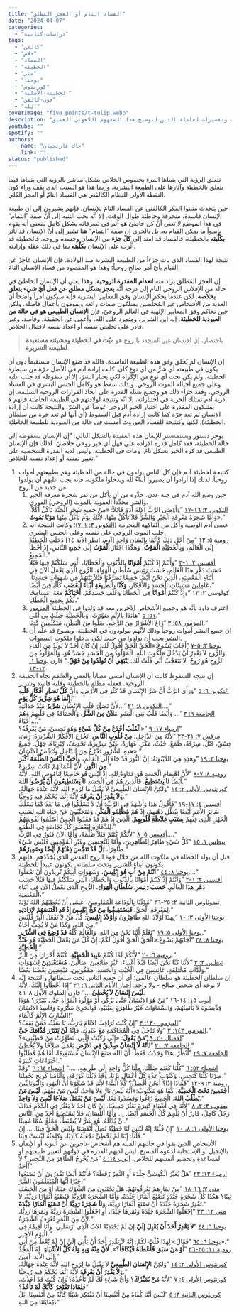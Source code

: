 ```yaml
---
title: "الفساد التام أو العجز المطلق"
date: "2024-04-07"
categories:
  - "دراسات-كتابية"
tags:
  - "كالفن"
  - "خلاص"
  - "الفساد"
  - "الخطيئة"
  - "متى"
  - "يوحنا"
  - "كورنثوس"
  - "الخطيئة-الأصلية"
  - "جون-كالفن"
  - "الله"
coverImage: "five_points/t-tulip.webp"
description: "تعمق في قلب العقيدة الكالفينية، هذه المقالة تحلل مفهوم الفساد التام للإنسان. ستستكشف كيف أن الخطيئة الأصلية قد أفسدت الطبيعة البشرية تمامًا، مما جعل الإنسان عاجزًا عن تحقيق الخلاص بمجهوده الخاص. المقالة تستشهد بآيات كتابية وتفسيرات لعلماء الدين لتوضيح هذا المفهوم اللاهوتي العميق."
youtube: ""
spotify: ""
authors:
  - name: "جاك قازنجيان"
    link: ""
status: "published"
---
```


تتعلق الرؤية التي يتبناها المرء بخصوص الخلاص بشكل مباشر بالرؤية التي يتبناها فيما يتعلق بالخطيئة وآثارها على الطبيعة البشرية. وربما هذا هو السبب الذي يقف وراء كون النقطة الأولى للنظام الكالڤني هي الفساد التامّ أو العجز الكلي.

حين يتحدث متبنوا الفكر الكالڤني عن الفساد التامّ للإنسان، فإنهم يشيرون إلى أن طبيعة الإنسان فاسدة، منحرفة وخاطئة طوال الوقت. إلا أنَّه يجب التنبه إلى أنَّ صفة ”التمام“ في هذا الموضع لا تعني أنَّ كل خاطئ هو آثم في تصرفاته بشكل كامل بمعنى أنه يقوم بأسوأ ما يمكن القيام به. بل بالحري إن صفة ”التمام“ هنا تشير إلى أنَّ الإنسان قد تأثر **بكُلّيته** بالخطيئة، فالفساد قد امتد إلى **كلّ جزء** من الإنسان وجسده وروحه. فالخطيئة قد أثَّرت على الإنسان **بكلّيته** بما في ذلك عقله وإرادته.

نتيجة لهذا الفساد الذي بات جزءاً من الطبيعة البشرية منذ الولادة، فإن الإنسان عاجزٌ عن القيام بأيّ أمر صالحٍ روحياً؛ وهذا هو المقصود من فساد الإنسان التامّ.

إن العجز المُطلق يراد منه ا**نعدام المقدرة الروحية**. وهذا يعني أن الإنسان الخاطئ في حالة من الإفلاس الروحي التام إلى درجة أنَّه **يعجز بشكل مطلق عن فعل أيّ شيء يتعلق بخلاصه**. لكن عندما يحكم الإنسان وفق المعايير البشرية فإنه سيكون أمراً واضحاً أن العديد من الأشخاص غير المُخلَّصين يمتلكون صفات رائعة ويقومون بأعمال فاضلة. ولكن حين نحاكم وفق المعايير الإلهية في العالم الروحيّ، فإن ا**لإنسان الطبيعي هو في حالة من العبودية للخطيئة**. إنه ابن الشرير، ومتمرد على الله، وأعمى عن الحقيقة، وفاسد، وغير قادر على تخليص نفسه أو اعداد نفسه لاقتبال الخلاص.

> باختصار، إن الإنسان غير المتجدد بالروح هو م**يّت في الخطيئة ومشيئته مستعبدة لطبيعته الشريرة**.

إن الإنسان لم يُخلق وفق هذه الطبيعة الفاسدة. فالله قد صنع الإنسان مستقيماً دون أن يكون في طبيعته أي شرٍّ من أي نوعٍ كان. كانت إرادة آدم في الأصل حرّة من سيطرة الخطيئة، ولم يكن تحت أي نوعٍ من الإكراه لكي يختار الشرّ، إلا أن سقوطه قد جلب عليه وعلى جميع أجياله الموت الروحي. وبذلك سقط هو وكامل الجنس البشري في الفساد الروحي، وفقد جرّاء ذلك هو وجميع نسله القدرة على اتخاذ القرارات الروحية السليمة. إن ذرية آدم تمتلك الحرية في اختياراته، إلا أنَّه ونتيجة لولادتهم في الطبيعة الخاطئة فإنهم لا يمتلكون المقدرة على اختيار الخير الروحي عوضاً عن الشرّ. والنتيجة كانت أن إرادة الإنسان لم تعد حرّة كما كانت إرادة آدم قبل السقوط (أي أنها لم تعد حرة من سلطان الخطيئة). لكنها وكنتيجة للفساد الموروث أمست في حالة من العبودية للطبيعة الخاطئة.

يوجز دستور ويستمنستر للإيمان هذه العقيدة بالشكل التالي: ”إن الإنسان بسقوطه إلى حالة الخطيئة، فقد كامل قدرة الإرادة على فهل أي خير روحي خلاصيّ؛ لذلك فإن الإنسان الطبيعي قد كره الخير بشكل تامّ، ومات في الخطيئة، وليس لديه القدرة الشخصية على تغيير نفسه أو إعداد نفسه للخلاص.“

1. كنتيجة لخطيئة آدم فإن كل الناس يولدون في حالة من الخطيئة وهم بطبيعتهم أموات روحياً. لذلك إذا أرادوا أن يصيروا أبناءً لله ويدخلوا ملكوته، فإنه يجب عليهم أن يولدوا من جديد من الروح.  
    1. حين وضع الله آدم في جنة عدن، حذَّره من أن يأكل من ثمر شجرة معرفة الخير والشر محدِّداً العقوبة بالموت (الروحي) الفوري.  
    [التكوين ٢: ١٦-١٧](https://www.bible.com/bible/101/GEN.2.16-17) ”وَأَوْصَى الرَّبُّ الإِلهُ آدَمَ قَائِلاً: «مِنْ جَمِيعِ شَجَرِ الْجَنَّةِ تَأْكُلُ أَكْلاً، وَأَمَّا شَجَرَةُ مَعْرِفَةِ الْخَيْرِ وَالشَّرِّ فَلاَ تَأْكُلْ مِنْهَا، لأَنَّكَ يَوْمَ تَأْكُلُ مِنْهَا **مَوْتًا تَمُوتُ**».“  
    2. عصى آدم الوصية وأكل من الفاكهة المحرمة ([التكوين ٣: ١-٧](https://www.bible.com/bible/101/GEN.3.1-7))؛ وكانت النتيجة أنه جلب الموت الروحي على نفسه وعلى الجنس البشري.  
    [رومية ٥: ١٢](https://www.bible.com/bible/101/ROM.5.12) ”مِنْ أَجْلِ ذلِكَ كَأَنَّمَا بِإِنْسَانٍ وَاحِدٍ [آدم، انظر [الآية ١٤](https://www.bible.com/bible/101/ROM.5.14)] دَخَلَتِ الْخَطِيَّةُ إِلَى الْعَالَمِ، وَبِالْخَطِيَّةِ **الْمَوْتُ**، وَهكَذَا اجْتَازَ **الْمَوْتُ** إِلَى جَمِيعِ النَّاسِ، إِذْ أَخْطَأَ الْجَمِيعُ.“  
    [أفسس ٢: ١-٣](https://www.bible.com/bible/101/EPH.2.1-3) ”وَأَنْتُمْ إِذْ كُنْتُمْ **أَمْوَاتًا** بِالذُّنُوبِ وَالْخَطَايَا، الَّتِي سَلَكْتُمْ فِيهَا قَبْلاً حَسَبَ دَهْرِ هذَا الْعَالَمِ، حَسَبَ رَئِيسِ سُلْطَانِ الْهَوَاءِ، الرُّوحِ الَّذِي يَعْمَلُ الآنَ فِي أَبْنَاءِ الْمَعْصِيَةِ، الَّذِينَ نَحْنُ أَيْضًا جَمِيعًا تَصَرَّفْنَا قَبْلاً بَيْنَهُمْ فِي شَهَوَاتِ جَسَدِنَا، عَامِلِينَ مَشِيئَاتِ الْجَسَدِ وَالأَفْكَارِ، **وَكُنَّا بِالطَّبِيعَةِ أَبْنَاءَ الْغَضَبِ** كَالْبَاقِينَ أَيْضًا،“  
    كولوسي ٢: ١٣ ”وَإِذْ كُنْتُمْ **أَمْوَاتًا** فِي الْخَطَايَا وَغَلَفِ جَسَدِكُمْ، **أَحْيَاكُمْ** مَعَهُ، مُسَامِحًا لَكُمْ بِجَمِيعِ الْخَطَايَا،“  
    3. اعترف داود بأنَّه هو وجميع الأشخاص الآخرين معه قد وُلِدوا في الخطيئة
    [المزمور ٥١: ٥](https://www.bible.com/bible/101/PSA.51.5) ”هأَنَذَا بِالإِثْمِ صُوِّرْتُ، وَبِالْخَطِيَّةِ حَبِلَتْ بِي أُمِّي.“  
    [المزمور ٥٨: ٣](https://www.bible.com/bible/101/PSA.58.3) ”زَاغَ الأَشْرَارُ مِنَ الرَّحِمِ. ضَلُّوا مِنَ الْبَطْنِ، مُتَكَلِّمِينَ كَذِبًا.“  
    4. إن جميع البشر أموات روحياً وذلك لأنَّهم مولودون في الخطيئة، ويسوع قد علَّم أن البشر يجب أن يولدوا من جديد لكي يدخلوا ملكوت السموات.  
    [يوحنا ٣: ٥-٧](https://www.bible.com/bible/101/JHN.3.5-7) ”أَجَابَ يَسُوعُ:«الْحَقَّ الْحَقَّ أَقُولُ لَكَ: إِنْ كَانَ أَحَدٌ لاَ يُولَدُ مِنَ الْمَاءِ وَالرُّوحِ لاَ يَقْدِرُ أَنْ يَدْخُلَ مَلَكُوتَ اللهِ. اَلْمَوْلُودُ مِنَ الْجَسَدِ جَسَدٌ هُوَ، وَالْمَوْلُودُ مِنَ الرُّوحِ هُوَ رُوحٌ. لاَ تَتَعَجَّبْ أَنِّي قُلْتُ لَكَ: يَ**نْبَغِي أَنْ تُولَدُوا مِنْ فَوْقُ**.“ قارن  [يوحنا ١: ١٢-١٣](https://www.bible.com/bible/101/JHN.1.12-13).  
2. إن نتيجة للسقوط كانت أن الإنسان أمسى مصاباً بالعمى والصَّمَم تجاه الحقيقة الروحية. فعقله مظلم بالخطيئة وقلبه فاسد وشرير.  
[التكوين ٦: ٥](https://www.bible.com/bible/101/GEN.6.5) ”وَرَأَى الرَّبُّ أَنَّ شَرَّ الإِنْسَانِ قَدْ كَثُرَ فِي الأَرْضِ، وَأَنَّ **كُلَّ تَصَوُّرِ أَفْكَارِ قَلْبِهِ إِنَّمَا هُوَ شِرِّيرٌ كُلَّ يَوْمٍ**.“  
[التكوين ٨: ٢١](https://www.bible.com/bible/101/GEN.8.21) ”…لأَنَّ تَصَوُّرَ قَلْبِ الإِنْسَانِ **شِرِّيرٌ** مُنْذُ حَدَاثَتِهِ.…“  
[الجامعة ٩: ٣](https://www.bible.com/bible/101/ECC.9.3) ”… وَأَيْضًا قَلْبُ بَنِي الْبَشَرِ مَ**لآنُ مِنَ الشَّرِّ**، وَالْحَمَاقَةُ فِي قَلْبِهِمْ وَهُمْ أَحْيَاءٌ،…“  
[ارمياء ١٧: ٩](https://www.bible.com/bible/101/JER.9.17) ”«اَ**لْقَلْبُ أَخْدَعُ مِنْ كُلِّ شَيْءٍ** وَهُوَ نَجِيسٌ، مَنْ يَعْرِفُهُ؟“  
[مرقس ٧: ٢١-٢٣](https://www.bible.com/bible/101/MRK.7.21-23) ”لأَنَّهُ مِنَ الدَّاخِلِ، **مِنْ قُلُوبِ النَّاسِ**، تَخْرُجُ الأَفْكَارُ الشِّرِّيرَةُ: زِنىً، فِسْقٌ، قَتْلٌ، سِرْقَةٌ، طَمَعٌ، خُبْثٌ، مَكْرٌ، عَهَارَةٌ، عَيْنٌ شِرِّيرَةٌ، تَجْدِيفٌ، كِبْرِيَاءُ، جَهْلٌ. جَمِيعُ هذِهِ الشُّرُورِ تَخْرُجُ مِنَ الدَّاخِلِ وَتُنَجِّسُ الإِنْسَانَ».“  
[يوحنا ٣: ١٩](https://www.bible.com/bible/101/JHN.3.19) ”وَهذِهِ هِيَ الدَّيْنُونَةُ: إِنَّ النُّورَ قَدْ جَاءَ إِلَى الْعَالَمِ، وَ**أَحَبَّ النَّاسُ الظُّلْمَةَ أَكْثَرَ مِنَ النُّورِ**، لأَنَّ أَعْمَالَهُمْ كَانَتْ شِرِّيرَةً.“  
[رومية ٨: ٧-٨](https://www.bible.com/bible/101/ROM.8.7-8) ”لأَنَّ اهْتِمَامَ الْجَسَدِ هُوَ عَدَاوَةٌ ِللهِ، إِذْ لَيْسَ هُوَ خَاضِعًا لِنَامُوسِ اللهِ، لأَنَّهُ أَيْضًا ل**اَ يَسْتَطِيعُ**. فَالَّذِينَ هُمْ فِي الْجَسَدِ ل**اَ يَسْتَطِيعُونَ أَنْ يُرْضُوا اللهَ**.“  
[كورنثوس الأولى ٢: ١٤](https://www.bible.com/bible/101/1CO.2.14) ”وَلكِنَّ الإِنْسَانَ الطَّبِيعِيَّ لاَ يَقْبَلُ مَا لِرُوحِ اللهِ لأَنَّهُ عِنْدَهُ جَهَالَةٌ، وَ**لاَ يَقْدِرُ أَنْ يَعْرِفَهُ** لأَنَّهُ إِنَّمَا يُحْكَمُ فِيهِ رُوحِيًّا.“  
[أفسس ٤: ١٧-١٩](https://www.bible.com/bible/101/EPH.4.17-19) ”فَأَقُولُ هذَا وَأَشْهَدُ فِي الرَّبِّ: أَنْ لاَ تَسْلُكُوا فِي مَا بَعْدُ كَمَا يَسْلُكُ سَائِرُ الأُمَمِ أَيْضًا بِبُطْلِ ذِهْنِهِمْ، إِذْ هُمْ **مُظْلِمُو الْفِكْرِ**، وَمُتَجَنِّبُونَ عَنْ حَيَاةِ اللهِ لِسَبَبِ الْجَهْلِ الَّذِي فِيهِمْ بِ**سَبَبِ غِلاَظَةِ قُلُوبِهِمْ**. اَلَّذِينَ ­إِذْ هُمْ قَدْ فَقَدُوا الْحِسَّ­ أَسْلَمُوا نُفُوسَهُمْ لِلدَّعَارَةِ لِيَعْمَلُوا كُلَّ نَجَاسَةٍ فِي الطَّمَعِ.“  
[أفسس ٥: ٨](https://www.bible.com/bible/101/EPH.5.8) ”لأَنَّكُمْ كُنْتُمْ قَبْلاً ظُلْمَةً، وَأَمَّا الآنَ فَنُورٌ فِي الرَّبِّ.…“  
[تيطس ١: ١٥](https://www.bible.com/bible/101/TIT.1.15) ”كُلُّ شَيْءٍ طَاهِرٌ لِلطَّاهِرِينَ، وَأَمَّا لِلنَّجِسِينَ وَغَيْرِ الْمُؤْمِنِينَ فَلَيْسَ شَيْءٌ طَاهِرًا، **بَلْ قَدْ تَنَجَّسَ ذِهْنُهُمْ أَيْضًا وَضَمِيرُهُمْ**.“  
3. قبل أن يولد الخطاة في ملكوت الله من خلال قوة الروح القدس الذي يُجَدِّدُهم، فإنهم يكونون أبناء للشرير وتحت سلطانه. يكونون عبيداً للخطيئة.  
[يوحنا ٨: ٤٤](https://www.bible.com/bible/101/JHN.8.44) ”أَ**نْتُمْ مِنْ أَبٍ هُوَ إِبْلِيسُ**، وَشَهَوَاتِ أَبِيكُمْ تُرِيدُونَ أَنْ تَعْمَلُوا.…“  
[أفسس ٢: ١-٢](https://www.bible.com/bible/101/EPH.2.1-2) ”وَأَنْتُمْ إِذْ كُنْتُمْ أَمْوَاتًا بِالذُّنُوبِ وَالْخَطَايَا، الَّتِي سَلَكْتُمْ فِيهَا قَبْلاً حَسَبَ دَهْرِ هذَا الْعَالَمِ، **حَسَبَ رَئِيسِ سُلْطَانِ الْهَوَاءِ**، الرُّوحِ الَّذِي يَعْمَلُ الآنَ فِي أَبْنَاءِ الْمَعْصِيَةِ،“  
[تيموثاوس الثانية ٢: ٢٥-٢٦](https://www.bible.com/bible/101/2TI.2.25-26) ”مُؤَدِّبًا بِالْوَدَاعَةِ الْمُقَاوِمِينَ، عَسَى أَنْ يُعْطِيَهُمُ اللهُ تَوْبَةً لِمَعْرِفَةِ الْحَقِّ، **فَيَسْتَفِيقُوا مِنْ فَخِّ إِبْلِيسَ إِذْ قَدِ اقْتَنَصَهُمْ لإِرَادَتِهِ**.“  
[يوحنا الأولى ٣: ١٠](https://www.bible.com/bible/101/1JN.3.10) ”بِهذَا أَوْلاَدُ اللهِ ظَاهِرُونَ وَ**أَوْلاَدُ إِبْلِيسَ**: كُلُّ مَنْ لاَ يَفْعَلُ الْبِرَّ فَلَيْسَ مِنَ اللهِ، وَكَذَا مَنْ لاَ يُحِبُّ أَخَاهُ.“  
[يوحنا الأولى ٥: ١٩](https://www.bible.com/bible/101/1JN.5.19) ”نَعْلَمُ أَنَّنَا نَحْنُ مِنَ اللهِ، وَالْعَالَمَ كُلَّهُ **قَدْ وُضِعَ فِي الشِّرِّيرِ**.“  
[يوحنا ٨: ٣٤](https://www.bible.com/bible/101/JHN.8.34) ”أَجَابَهُمْ يَسُوعُ:«الْحَقَّ الْحَقَّ أَقُولُ لَكُمْ: إِنَّ كُلَّ مَنْ يَعْمَلُ الْخَطِيَّةَ هُوَ **عَبْدٌ لِلْخَطِيَّةِ**.“  
[رومية ٦: ٢٠](https://www.bible.com/bible/101/ROM.6.20) ”لأَنَّكُمْ لَمَّا كُنْتُمْ **عَبِيدَ الْخَطِيَّةِ**، كُنْتُمْ أَحْرَارًا مِنَ الْبِرِّ.“  
[تيطس ٣: ٣](https://www.bible.com/bible/101/TIT.3.3) ”لأَنَّنَا كُنَّا نَحْنُ أَيْضًا قَبْلاً أَغْبِيَاءَ، غَيْرَ طَائِعِينَ، ضَالِّينَ، **مُسْتَعْبَدِينَ** لِشَهَوَاتٍ وَلَذَّاتٍ مُخْتَلِفَةٍ، عَائِشِينَ فِي الْخُبْثِ وَالْحَسَدِ، مَمْقُوتِينَ، مُبْغِضِينَ بَعْضُنَا بَعْضًا.“  
4. إن سلطان الخطيئة هو سلطان عالمي؛ أي أن جميع الناس تحت سلطانها. والنتيجة إنَّه لا يوجد أي شخص صالح - ولا واحد.
[أخبار الأيام الثاني ٦: ٣٦](https://www.bible.com/bible/101/2CH.6.36) ”إِذَا أَخْطَأُوا إِلَيْكَ، لأَنَّهُ **لَيْسَ إِنْسَانٌ لاَ يُخْطِئُ**،…“ قارن الملوك الأول ٨: ٤٦.  
[أيوب ١٥: ١٤-١٦](https://www.bible.com/bible/101/JOB.15.14-16) ”مَنْ هُوَ الإِنْسَانُ حَتَّى يَزْكُو، أَوْ مَوْلُودُ الْمَرْأَةِ حَتَّى يَتَبَرَّرَ؟ هُوَذَا قِدِّيسُوهُ لاَ يَأْتَمِنُهُمْ، وَالسَّمَاوَاتُ غَيْرُ طَاهِرَةٍ بِعَيْنَيْهِ، فَبِالْحَرِيِّ مَكْرُوهٌ وَفَاسِدٌ الإِنْسَانُ الشَّارِبُ الإِثْمَ كَالْمَاءِ!“  
[المزمور ١٣٠: ٣](https://www.bible.com/bible/101/PSA.130.3) ”إِنْ كُنْتَ تُرَاقِبُ الآثَامَ يَارَبُّ، يَا سَيِّدُ، فَمَنْ يَقِفُ؟“  
[المزمور ١٤٣: ٢](https://www.bible.com/bible/101/PSA.143.2) ”وَلاَ تَدْخُلْ فِي الْمُحَاكَمَةِ مَعَ عَبْدِكَ، فَإِنَّهُ **لَنْ يَتَبَرَّرَ قُدَّامَكَ حَيٌّ**.“  
[الأمثال ٢٠: ٩](https://www.bible.com/bible/101/PRO.20.9) ”**مَنْ يَقُولُ**: «إِنِّي زَكَّيْتُ قَلْبِي، تَطَهَّرْتُ مِنْ خَطِيَّتِي»؟“  
[الجامعة ٧: ٢٠](https://www.bible.com/bible/101/ECC.7.20) ”ل**أَنَّهُ لاَ إِنْسَانٌ صِدِّيقٌ فِي الأَرْضِ** يَعْمَلُ صَلاَحًا وَلاَ يُخْطِئُ.“  
[الجامعة ٧: ٢٩](https://www.bible.com/bible/101/ECC.7.29) ”اُنْظُرْ. هذَا وَجَدْتُ فَقَطْ: أَنَّ اللهَ صَنَعَ الإِنْسَانَ مُسْتَقِيمًا، أَمَّا هُمْ فَطَلَبُوا اخْتِرَاعَاتٍ كَثِيرَةً.“  
[اشعياء ٥٣: ٦](https://www.bible.com/bible/101/ISA.53.6) ”كُلُّنَا كَغَنَمٍ ضَلَلْنَا. مِلْنَا كُلُّ وَاحِدٍ إِلَى طَرِيقِهِ، ….“
[اشعياء ٦٤: ٦](https://www.bible.com/bible/101/ISA.64.6) ”وَقَدْ صِرْنَا كُلُّنَا كَنَجِسٍ، وَكَثَوْبِ عِدَّةٍ كُلُّ أَعْمَالِ بِرِّنَا، وَقَدْ ذَبُلْنَا كَوَرَقَةٍ، وَآثَامُنَا كَرِيحٍ تَحْمِلُنَا.“  
[رومية ٣: ٩-١٢](https://www.bible.com/bible/101/ROM.3.9-12) ”فَمَاذَا إِذًا؟ أَنَحْنُ أَفْضَلُ؟ كَّلاَ الْبَتَّةَ! لأَنَّنَا قَدْ شَكَوْنَا أَنَّ الْيَهُودَ وَالْيُونَانِيِّينَ **أَجْمَعِينَ تَحْتَ الْخَطِيَّةِ**، كَمَا هُوَ مَكْتُوبٌ:«أَنَّهُ لَيْسَ بَارٌّ وَلاَ وَاحِدٌ. لَيْسَ مَنْ يَفْهَمُ. **لَيْسَ مَنْ يَطْلُبُ اللهَ**. الْجَمِيعُ زَاغُوا وَفَسَدُوا مَعًا. **لَيْسَ مَنْ يَعْمَلُ صَلاَحًا لَيْسَ وَلاَ وَاحِدٌ**.“  
[يعقوب ٣: ٢، ٨](https://www.bible.com/bible/101/JAS.3.2-8) ”لأَنَّنَا فِي أَشْيَاءَ كَثِيرَةٍ نَعْثُرُ جَمِيعُنَا. إِنْ كَانَ أَحَدٌ لاَ يَعْثُرُ فِي الْكَلاَمِ فَذَاكَ رَجُلٌ كَامِلٌ، قَادِرٌ أَنْ يُلْجِمَ كُلَّ الْجَسَدِ أَيْضًا. … وَأَمَّا اللِّسَانُ، فَلاَ يَسْتَطِيعُ أَحَدٌ مِنَ النَّاسِ أَنْ يُذَلِّلَهُ. هُوَ شَرٌّ لاَ يُضْبَطُ، مَمْلُوٌّ سُمًّا مُمِيتًا.“  
[يوحنا الأولى ١: ٨، ١٠](https://www.bible.com/bible/101/1JN.1.8-10) ”إِنْ قُلْنَا: إِنَّهُ لَيْسَ لَنَا خَطِيَّةٌ نُضِلُّ أَنْفُسَنَا وَلَيْسَ الْحَقُّ فِينَا. … إِنْ قُلْنَا: إِنَّنَا لَمْ نُخْطِئْ نَجْعَلْهُ كَاذِبًا، وَكَلِمَتُهُ لَيْسَتْ فِينَا.“
5. الأشخاص الذين بقوا في حالتهم الميتة هم أشخاص عاجزين عن التوبة أو الإيمان بالإنجيل أو الإستجابة لدعوة المسيح. ليس لديهم القدرة في ذواتهم لتغيير طبيعتهم أو لمساعدة وتحضير أنفسهم للخلاص. [أيوب ١٤: ٤](https://www.bible.com/bible/101/JOB.14.4) ”مَنْ يُخْرِجُ الطَّاهِرَ مِنَ النَّجِسِ؟ لاَ أَحَدٌ!“  
[ارمياء ١٣: ٢٣](https://www.bible.com/bible/101/JER.13.23) ”هَلْ يُغَيِّرُ الْكُوشِيُّ جِلْدَهُ أَوِ النَّمِرُ رُقَطَهُ؟ فَأَنْتُمْ أَيْضًا تَقْدِرُونَ أَنْ تَصْنَعُوا خَيْرًا أَيُّهَا الْمُتَعَلِّمُونَ الشَّرَّ!“  
[متى ٧: ١٦-١٨](https://www.bible.com/bible/101/MAT.7.16-17) ”مِنْ ثِمَارِهِمْ تَعْرِفُونَهُمْ. هَلْ يَجْتَنُونَ مِنَ الشَّوْكِ عِنَبًا، أَوْ مِنَ الْحَسَكِ تِينًا؟ هكَذَا كُلُّ شَجَرَةٍ جَيِّدَةٍ تَصْنَعُ أَثْمَارًا جَيِّدَةً، وَأَمَّا الشَّجَرَةُ الرَّدِيَّةُ فَتَصْنَعُ أَثْمَارًا رَدِيَّةً، لاَ تَقْدِرُ شَجَرَةٌ جَيِّدَةٌ أَنْ تَصْنَعَ أَثْمَارًا رَدِيَّةً، وَل**اَ شَجَرَةٌ رَدِيَّةٌ أَنْ تَصْنَعَ أَثْمَارًا جَيِّدَةً**.“  
[متى ١٢: ٣٣](https://www.bible.com/bible/101/MAT.12.33) ”اِجْعَلُوا الشَّجَرَةَ جَيِّدَةً وَثَمَرَهَا جَيِّدًا، أَوِ اجْعَلُوا الشَّجَرَةَ رَدِيَّةً وَثَمَرَهَا رَدِيًّا، لأَنْ مِنَ الثَّمَرِ تُعْرَفُ الشَّجَرَةُ.“  
[يوحنا ٦: ٤٤](https://www.bible.com/bible/101/JHN.6.44) ”**لاَ يَقْدِرُ أَحَدٌ أَنْ يُقْبِلَ إِلَيَّ** إِنْ لَمْ يَجْتَذِبْهُ الآبُ الَّذِي أَرْسَلَنِي، وَأَنَا أُقِيمُهُ فِي الْيَوْمِ الأَخِيرِ.“  
[يوحنا ٦: ٦٥](https://www.bible.com/bible/101/JHN.6.65) ”فَقَالَ:«لِهذَا قُلْتُ لَكُمْ: إِنَّهُ لاَ يَقْدِرُ أَحَدٌ أَنْ يَأْتِيَ إِلَيَّ إِنْ لَمْ يُعْطَ مِنْ أَبِي».“  
[رومية ١١: ٣٥-٣٦](https://www.bible.com/bible/101/ROM.11.35-36) ”أَ**وْ مَنْ سَبَقَ فَأَعْطَاهُ فَيُكَافَأَ**؟». **لأَنَّ مِنْهُ وَبِهِ وَلَهُ كُلَّ الأَشْيَاءِ.** لَهُ الْمَجْدُ إِلَى الأَبَدِ. آمِينَ.“  
[كورنثوس الأولى ٢: ١٤](https://www.bible.com/bible/101/1CO.2.14) ”وَلكِنَّ ا**لإِنْسَانَ الطَّبِيعِيَّ** لاَ يَقْبَلُ مَا لِرُوحِ اللهِ لأَنَّهُ عِنْدَهُ جَهَالَةٌ، وَ**لاَ يَقْدِرُ أَنْ يَعْرِفَهُ** لأَنَّهُ إِنَّمَا يُحْكَمُ فِيهِ رُوحِيًّا.“  
[كورنثوس الأولى ٤: ٧](https://www.bible.com/bible/101/1CO.4.7) ”لأَنَّهُ **مَنْ يُمَيِّزُكَ**؟ وَأَيُّ شَيْءٍ لَكَ لَمْ تَأْخُذْهُ؟ وَإِنْ كُنْتَ قَدْ أَخَذْتَ، فَ**لِمَاذَا تَفْتَخِرُ كَأَنَّكَ لَمْ تَأْخُذْ**؟“  
[كورنثوس الثانية ٣: ٥](https://www.bible.com/bible/101/2CO.3.5) ”لَيْسَ أَنَّنَا كُفَاةٌ مِنْ أَنْفُسِنَا أَنْ نَفْتَكِرَ شَيْئًا كَأَنَّهُ مِنْ أَنْفُسِنَا، بَلْ كِفَايَتُنَا مِنَ اللهِ،“
